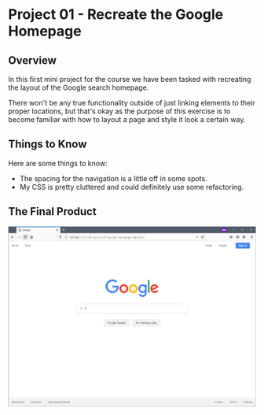# Project 01 - Recreate the Google Homepage

## Overview

In this first mini project for the course we have been tasked with recreating the layout of the Google search homepage.

There won't be any true functionality outside of just linking elements to their proper locations, but that's okay as the purpose of this exercise is to become familiar with how to layout a page and style it look a certain way.

## Things to Know

Here are some things to know:

* The spacing for the navigation is a little off in some spots.
* My CSS is pretty cluttered and could definitely use some refactoring.

## The Final Product

![here is the final google homepage](https://github.com/jjsmall009/odin-projects/blob/master/01-google-homepage/images/final-result.png)
